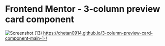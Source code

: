 # Frontend Mentor - 3-column preview card component
![Screenshot (13)](https://github.com/Chetan0914/3-column-preview-card-component-main-1-/assets/123154331/82a01623-aac6-4f02-b35f-d2929927aa14)
https://chetan0914.github.io/3-column-preview-card-component-main-1-/
